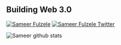 <h2> Building Web 3.0 </h2>
    
[![Sameer Fulzele](https://img.shields.io/badge/LinkedIn-0077B5?style=for-the-badge&logo=linkedin&logoColor=white)](https://www.linkedin.com/in/sameer-fulzele/)
[![Sameer Fulzele Twitter](https://img.shields.io/badge/Twitter-1DA1F2?style=for-the-badge&logo=twitter&logoColor=white)](https://twitter.com/sameerfulzele1)
<!-- This is using base64 encoded image. If you have a small image, you can upload the base64 version of it :D https://www.base64-image.de/ -->


![Sameer github stats](https://github-readme-stats.vercel.app/api?username=sameerfulzele&theme=radical&show_icons=true&count_private=true)

<!-- 
![Sameer Repos Stats](https://github-profile-summary-cards.vercel.app/api/cards/repos-per-language?username=sameerfulzele&theme=solarized_dark)

![Sameer Commit Stats](https://github-profile-summary-cards.vercel.app/api/cards/most-commit-language?username=sameerfulzele&theme=solarized_dark) -->

<!-- ![Sameer Summary](https://github-profile-summary-cards.vercel.app/api/cards/profile-details?username=sameerfulzele&theme=solarized_dark) -->
